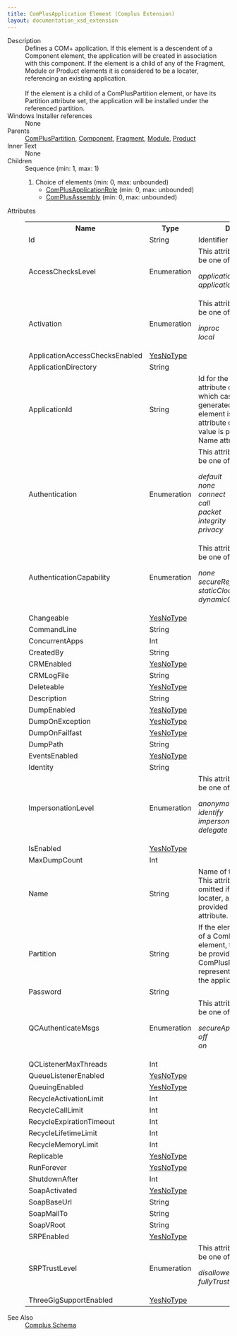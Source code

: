 ```yaml
---
title: ComPlusApplication Element (Complus Extension)
layout: documentation_xsd_extension
---
```

<dl>
  <dt>Description</dt>
  <dd>         Defines a COM+ application. If this element is a descendent         of a Component element, the application will be created in association with         this component. If the element is a child of any of the Fragment, Module or         Product elements it is considered to be a locater, referencing an existing         application.<br/><br/>        If the element is a child of a ComPlusPartition element,         or have its Partition attribute set, the application will be installed under         the referenced partition.       </dd>
  <dt>Windows Installer references</dt>
  <dd>None</dd>
  <dt>Parents</dt>
  <dd>
    <a href="../complus/compluspartition" class="extension">ComPlusPartition</a>, <a href="../wix/component">Component</a>, <a href="../wix/fragment">Fragment</a>, <a href="../wix/module">Module</a>, <a href="../wix/product">Product</a></dd>
  <dt>Inner Text</dt>
  <dd>None</dd>
  <dt>Children</dt>
  <dd>Sequence (min: 1, max: 1)<ol><li>Choice of elements (min: 0, max: unbounded)<ul><li><a href="../complus/complusapplicationrole" class="extension">ComPlusApplicationRole</a> (min: 0, max: unbounded)</li><li><a href="../complus/complusassembly" class="extension">ComPlusAssembly</a> (min: 0, max: unbounded)</li></ul></li></ol></dd>
  <dt>Attributes</dt>
  <dd>
    <table cellspacing="0" cellpadding="0" class="schema">
      <tr>
        <th width="15%">Name</th>
        <th width="15%">Type</th>
        <th width="65%">Description</th>
        <th width="15%">Required</th>
      </tr>
      <tr>
        <td>Id</td>
        <td>String</td>
        <td>           Identifier for the element.         </td>
        <td>Yes</td>
      </tr>
      <tr>
        <td>AccessChecksLevel</td>
        <td>Enumeration</td>
        <td>This attribute's value must be one of the following:<dl><dt class="enumerationValue"><dfn>applicationLevel</dfn></dt><dd></dd><dt class="enumerationValue"><dfn>applicationComponentLevel</dfn></dt><dd></dd></dl></td>
        <td>&nbsp;</td>
      </tr>
      <tr>
        <td>Activation</td>
        <td>Enumeration</td>
        <td>This attribute's value must be one of the following:<dl><dt class="enumerationValue"><dfn>inproc</dfn></dt><dd></dd><dt class="enumerationValue"><dfn>local</dfn></dt><dd></dd></dl></td>
        <td>&nbsp;</td>
      </tr>
      <tr>
        <td>ApplicationAccessChecksEnabled</td>
        <td><a href="../complus/simple_type_yesnotype">YesNoType</a></td>
        <td>&nbsp;</td>
        <td>&nbsp;</td>
      </tr>
      <tr>
        <td>ApplicationDirectory</td>
        <td>String</td>
        <td>&nbsp;</td>
        <td>&nbsp;</td>
      </tr>
      <tr>
        <td>ApplicationId</td>
        <td>String</td>
        <td>           Id for the application. This attribute can be omitted, in           which case an id will be generated on install. If the element is a locater,           this attribute can be omitted if a value is provided for the Name attribute.         </td>
        <td>&nbsp;</td>
      </tr>
      <tr>
        <td>Authentication</td>
        <td>Enumeration</td>
        <td>This attribute's value must be one of the following:<dl><dt class="enumerationValue"><dfn>default</dfn></dt><dd></dd><dt class="enumerationValue"><dfn>none</dfn></dt><dd></dd><dt class="enumerationValue"><dfn>connect</dfn></dt><dd></dd><dt class="enumerationValue"><dfn>call</dfn></dt><dd></dd><dt class="enumerationValue"><dfn>packet</dfn></dt><dd></dd><dt class="enumerationValue"><dfn>integrity</dfn></dt><dd></dd><dt class="enumerationValue"><dfn>privacy</dfn></dt><dd></dd></dl></td>
        <td>&nbsp;</td>
      </tr>
      <tr>
        <td>AuthenticationCapability</td>
        <td>Enumeration</td>
        <td>This attribute's value must be one of the following:<dl><dt class="enumerationValue"><dfn>none</dfn></dt><dd></dd><dt class="enumerationValue"><dfn>secureReference</dfn></dt><dd></dd><dt class="enumerationValue"><dfn>staticCloaking</dfn></dt><dd></dd><dt class="enumerationValue"><dfn>dynamicCloaking</dfn></dt><dd></dd></dl></td>
        <td>&nbsp;</td>
      </tr>
      <tr>
        <td>Changeable</td>
        <td><a href="../complus/simple_type_yesnotype">YesNoType</a></td>
        <td>&nbsp;</td>
        <td>&nbsp;</td>
      </tr>
      <tr>
        <td>CommandLine</td>
        <td>String</td>
        <td>&nbsp;</td>
        <td>&nbsp;</td>
      </tr>
      <tr>
        <td>ConcurrentApps</td>
        <td>Int</td>
        <td>&nbsp;</td>
        <td>&nbsp;</td>
      </tr>
      <tr>
        <td>CreatedBy</td>
        <td>String</td>
        <td>&nbsp;</td>
        <td>&nbsp;</td>
      </tr>
      <tr>
        <td>CRMEnabled</td>
        <td><a href="../complus/simple_type_yesnotype">YesNoType</a></td>
        <td>&nbsp;</td>
        <td>&nbsp;</td>
      </tr>
      <tr>
        <td>CRMLogFile</td>
        <td>String</td>
        <td>&nbsp;</td>
        <td>&nbsp;</td>
      </tr>
      <tr>
        <td>Deleteable</td>
        <td><a href="../complus/simple_type_yesnotype">YesNoType</a></td>
        <td>&nbsp;</td>
        <td>&nbsp;</td>
      </tr>
      <tr>
        <td>Description</td>
        <td>String</td>
        <td>&nbsp;</td>
        <td>&nbsp;</td>
      </tr>
      <tr>
        <td>DumpEnabled</td>
        <td><a href="../complus/simple_type_yesnotype">YesNoType</a></td>
        <td>&nbsp;</td>
        <td>&nbsp;</td>
      </tr>
      <tr>
        <td>DumpOnException</td>
        <td><a href="../complus/simple_type_yesnotype">YesNoType</a></td>
        <td>&nbsp;</td>
        <td>&nbsp;</td>
      </tr>
      <tr>
        <td>DumpOnFailfast</td>
        <td><a href="../complus/simple_type_yesnotype">YesNoType</a></td>
        <td>&nbsp;</td>
        <td>&nbsp;</td>
      </tr>
      <tr>
        <td>DumpPath</td>
        <td>String</td>
        <td>&nbsp;</td>
        <td>&nbsp;</td>
      </tr>
      <tr>
        <td>EventsEnabled</td>
        <td><a href="../complus/simple_type_yesnotype">YesNoType</a></td>
        <td>&nbsp;</td>
        <td>&nbsp;</td>
      </tr>
      <tr>
        <td>Identity</td>
        <td>String</td>
        <td>&nbsp;</td>
        <td>&nbsp;</td>
      </tr>
      <tr>
        <td>ImpersonationLevel</td>
        <td>Enumeration</td>
        <td>This attribute's value must be one of the following:<dl><dt class="enumerationValue"><dfn>anonymous</dfn></dt><dd></dd><dt class="enumerationValue"><dfn>identify</dfn></dt><dd></dd><dt class="enumerationValue"><dfn>impersonate</dfn></dt><dd></dd><dt class="enumerationValue"><dfn>delegate</dfn></dt><dd></dd></dl></td>
        <td>&nbsp;</td>
      </tr>
      <tr>
        <td>IsEnabled</td>
        <td><a href="../complus/simple_type_yesnotype">YesNoType</a></td>
        <td>&nbsp;</td>
        <td>&nbsp;</td>
      </tr>
      <tr>
        <td>MaxDumpCount</td>
        <td>Int</td>
        <td>&nbsp;</td>
        <td>&nbsp;</td>
      </tr>
      <tr>
        <td>Name</td>
        <td>String</td>
        <td>           Name of the application. This attribute can be omitted if           the element is a locater, and a value is provided for the PartitionId           attribute.         </td>
        <td>&nbsp;</td>
      </tr>
      <tr>
        <td>Partition</td>
        <td>String</td>
        <td>           If the element is not a child of a ComPlusPartition           element, this attribute can be provided with the id of a ComPlusPartition           element representing the partition the application belongs to.         </td>
        <td>&nbsp;</td>
      </tr>
      <tr>
        <td>Password</td>
        <td>String</td>
        <td>&nbsp;</td>
        <td>&nbsp;</td>
      </tr>
      <tr>
        <td>QCAuthenticateMsgs</td>
        <td>Enumeration</td>
        <td>This attribute's value must be one of the following:<dl><dt class="enumerationValue"><dfn>secureApps</dfn></dt><dd></dd><dt class="enumerationValue"><dfn>off</dfn></dt><dd></dd><dt class="enumerationValue"><dfn>on</dfn></dt><dd></dd></dl></td>
        <td>&nbsp;</td>
      </tr>
      <tr>
        <td>QCListenerMaxThreads</td>
        <td>Int</td>
        <td>&nbsp;</td>
        <td>&nbsp;</td>
      </tr>
      <tr>
        <td>QueueListenerEnabled</td>
        <td><a href="../complus/simple_type_yesnotype">YesNoType</a></td>
        <td>&nbsp;</td>
        <td>&nbsp;</td>
      </tr>
      <tr>
        <td>QueuingEnabled</td>
        <td><a href="../complus/simple_type_yesnotype">YesNoType</a></td>
        <td>&nbsp;</td>
        <td>&nbsp;</td>
      </tr>
      <tr>
        <td>RecycleActivationLimit</td>
        <td>Int</td>
        <td>&nbsp;</td>
        <td>&nbsp;</td>
      </tr>
      <tr>
        <td>RecycleCallLimit</td>
        <td>Int</td>
        <td>&nbsp;</td>
        <td>&nbsp;</td>
      </tr>
      <tr>
        <td>RecycleExpirationTimeout</td>
        <td>Int</td>
        <td>&nbsp;</td>
        <td>&nbsp;</td>
      </tr>
      <tr>
        <td>RecycleLifetimeLimit</td>
        <td>Int</td>
        <td>&nbsp;</td>
        <td>&nbsp;</td>
      </tr>
      <tr>
        <td>RecycleMemoryLimit</td>
        <td>Int</td>
        <td>&nbsp;</td>
        <td>&nbsp;</td>
      </tr>
      <tr>
        <td>Replicable</td>
        <td><a href="../complus/simple_type_yesnotype">YesNoType</a></td>
        <td>&nbsp;</td>
        <td>&nbsp;</td>
      </tr>
      <tr>
        <td>RunForever</td>
        <td><a href="../complus/simple_type_yesnotype">YesNoType</a></td>
        <td>&nbsp;</td>
        <td>&nbsp;</td>
      </tr>
      <tr>
        <td>ShutdownAfter</td>
        <td>Int</td>
        <td>&nbsp;</td>
        <td>&nbsp;</td>
      </tr>
      <tr>
        <td>SoapActivated</td>
        <td><a href="../complus/simple_type_yesnotype">YesNoType</a></td>
        <td>&nbsp;</td>
        <td>&nbsp;</td>
      </tr>
      <tr>
        <td>SoapBaseUrl</td>
        <td>String</td>
        <td>&nbsp;</td>
        <td>&nbsp;</td>
      </tr>
      <tr>
        <td>SoapMailTo</td>
        <td>String</td>
        <td>&nbsp;</td>
        <td>&nbsp;</td>
      </tr>
      <tr>
        <td>SoapVRoot</td>
        <td>String</td>
        <td>&nbsp;</td>
        <td>&nbsp;</td>
      </tr>
      <tr>
        <td>SRPEnabled</td>
        <td><a href="../complus/simple_type_yesnotype">YesNoType</a></td>
        <td>&nbsp;</td>
        <td>&nbsp;</td>
      </tr>
      <tr>
        <td>SRPTrustLevel</td>
        <td>Enumeration</td>
        <td>This attribute's value must be one of the following:<dl><dt class="enumerationValue"><dfn>disallowed</dfn></dt><dd></dd><dt class="enumerationValue"><dfn>fullyTrusted</dfn></dt><dd></dd></dl></td>
        <td>&nbsp;</td>
      </tr>
      <tr>
        <td>ThreeGigSupportEnabled</td>
        <td><a href="../complus/simple_type_yesnotype">YesNoType</a></td>
        <td>&nbsp;</td>
        <td>&nbsp;</td>
      </tr>
    </table>
  </dd>
  <dt>See Also</dt>
  <dd>
    <a href="../complus">Complus Schema</a>
  </dd>
</dl>
